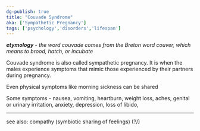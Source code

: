 ```yaml
---
dg-publish: true
title: "Couvade Syndrome"
aka: ['Sympathetic Pregnancy']
tags: ['psychology','disorders','lifespan']
---
```


***etymology** - the word couvade comes from the Breton word couver, which means to brood, hatch, or incubate*

Couvade syndrome is also called sympathetic pregnancy. It is when the males experience symptoms that mimic those experienced by their partners during pregnancy. 

Even physical symptoms like morning sickness can be shared

Some symptoms - 
nausea, vomiting, heartburn, weight loss, aches, genital or urinary irritation,
anxiety, depression, loss of libido, 


---
see also: compathy (symbiotic sharing of feelings) (?/)